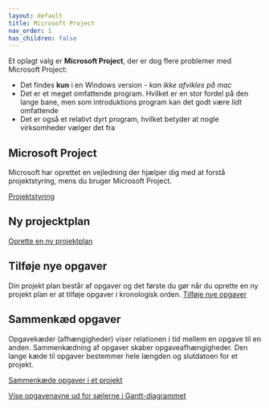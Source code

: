 ```yaml
---
layout: default
title: Microsoft Project
nav_order: 1
has_children: false
---
```


Et oplagt valg er **Microsoft Project**, der er dog flere problemer med Microsoft Project:

- Det findes **kun** i en Windows version - *kan ikke afvikles på mac*
- Det er et meget omfattende program. Hvilket er en stor fordel på den lange bane, men som introduktions program kan det godt være *lidt* omfattende
- Det er også et relativt dyrt program, hvilket betyder at nogle virksomheder vælger det fra

## Microsoft Project
Microsoft har oprettet en vejledning der hjælper dig med at forstå projektstyring, mens du bruger Microsoft Project.

[Projektstyring](https://support.office.com/da-dk/article/vejkortet-for-projektstyring-ad8c7625-fa14-4e36-9a83-c6af33097662)

## Ny projecktplan
[Oprette en ny projektplan](https://support.office.com/da-dk/article/projektstyringsm%C3%A5l-oprette-en-ny-projektplan-91e314ed-af31-4043-be6f-61a7ea0d89ba)

## Tilføje nye opgaver
Din projekt plan består af opgaver og det første du gør når du oprette en ny projekt plan er at tilføje opgaver i kronologisk orden.
[Tilføje nye opgaver](https://support.office.com/da-dk/article/tilf%C3%B8je-nye-opgaver-6990803e-d0c7-48aa-94c9-ef14387f6792)

## Sammenkæd opgaver
Opgavekæder (afhængigheder) viser relationen i tid mellem en opgave til en anden. Sammenkædning af opgaver skaber opgaveafhængigheder. Den lange kæde til opgaver bestemmer hele længden og slutdatoen for et projekt.

[Sammenkæde opgaver i et projekt](https://support.office.com/da-dk/article/sammenk%C3%A6de-opgaver-i-et-projekt-31b918ce-4b71-475c-9d6b-0ee501b4be57)

[Vise opgavenavne ud for søjlerne i Gantt-diagrammet](https://support.office.com/da-dk/article/vise-opgavenavne-ud-for-s%C3%B8jlerne-i-gantt-diagrammet-46cf45ad-cfd9-4427-9aa0-b4586e22ead8)